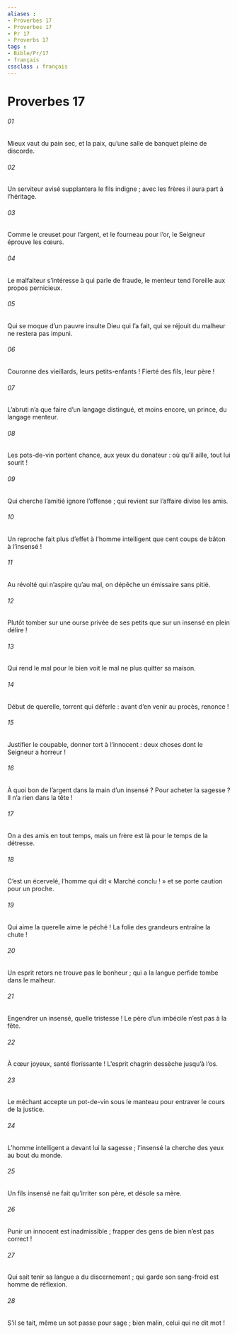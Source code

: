 ```yaml
---
aliases : 
- Proverbes 17
- Proverbes 17
- Pr 17
- Proverbs 17
tags : 
- Bible/Pr/17
- français
cssclass : français
---
```


# Proverbes 17

###### 01
Mieux vaut du pain sec, et la paix,
qu’une salle de banquet pleine de discorde.
###### 02
Un serviteur avisé supplantera le fils indigne ;
avec les frères il aura part à l’héritage.
###### 03
Comme le creuset pour l’argent, et le fourneau pour l’or,
le Seigneur éprouve les cœurs.
###### 04
Le malfaiteur s’intéresse à qui parle de fraude,
le menteur tend l’oreille aux propos pernicieux.
###### 05
Qui se moque d’un pauvre insulte Dieu qui l’a fait,
qui se réjouit du malheur ne restera pas impuni.
###### 06
Couronne des vieillards, leurs petits-enfants !
Fierté des fils, leur père !
###### 07
L’abruti n’a que faire d’un langage distingué,
et moins encore, un prince, du langage menteur.
###### 08
Les pots-de-vin portent chance, aux yeux du donateur :
où qu’il aille, tout lui sourit !
###### 09
Qui cherche l’amitié ignore l’offense ;
qui revient sur l’affaire divise les amis.
###### 10
Un reproche fait plus d’effet à l’homme intelligent
que cent coups de bâton à l’insensé !
###### 11
Au révolté qui n’aspire qu’au mal,
on dépêche un émissaire sans pitié.
###### 12
Plutôt tomber sur une ourse privée de ses petits
que sur un insensé en plein délire !
###### 13
Qui rend le mal pour le bien
voit le mal ne plus quitter sa maison.
###### 14
Début de querelle, torrent qui déferle :
avant d’en venir au procès, renonce !
###### 15
Justifier le coupable, donner tort à l’innocent :
deux choses dont le Seigneur a horreur !
###### 16
À quoi bon de l’argent dans la main d’un insensé ?
Pour acheter la sagesse ? Il n’a rien dans la tête !
###### 17
On a des amis en tout temps,
mais un frère est là pour le temps de la détresse.
###### 18
C’est un écervelé, l’homme qui dit « Marché conclu ! »
et se porte caution pour un proche.
###### 19
Qui aime la querelle aime le péché !
La folie des grandeurs entraîne la chute !
###### 20
Un esprit retors ne trouve pas le bonheur ;
qui a la langue perfide tombe dans le malheur.
###### 21
Engendrer un insensé, quelle tristesse !
Le père d’un imbécile n’est pas à la fête.
###### 22
À cœur joyeux, santé florissante !
L’esprit chagrin dessèche jusqu’à l’os.
###### 23
Le méchant accepte un pot-de-vin sous le manteau
pour entraver le cours de la justice.
###### 24
L’homme intelligent a devant lui la sagesse ;
l’insensé la cherche des yeux au bout du monde.
###### 25
Un fils insensé ne fait qu’irriter son père,
et désole sa mère.
###### 26
Punir un innocent est inadmissible ;
frapper des gens de bien n’est pas correct !
###### 27
Qui sait tenir sa langue a du discernement ;
qui garde son sang-froid est homme de réflexion.
###### 28
S’il se tait, même un sot passe pour sage ;
bien malin, celui qui ne dit mot !
